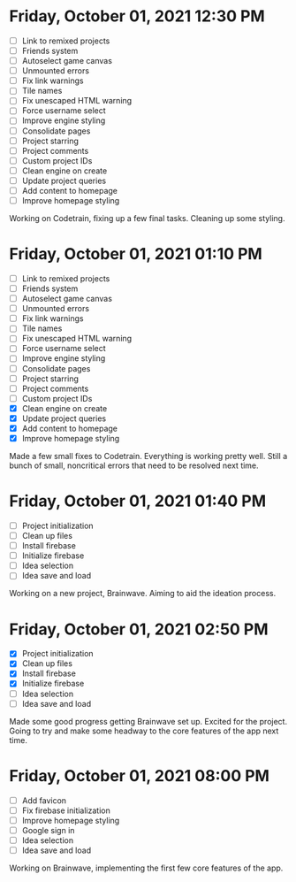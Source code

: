 # Friday, October 01, 2021 12:30 PM
- [ ] Link to remixed projects
- [ ] Friends system
- [ ] Autoselect game canvas
- [ ] Unmounted errors
- [ ] Fix link warnings
- [ ] Tile names
- [ ] Fix unescaped HTML warning
- [ ] Force username select
- [ ] Improve engine styling
- [ ] Consolidate pages
- [ ] Project starring
- [ ] Project comments
- [ ] Custom project IDs
- [ ] Clean engine on create
- [ ] Update project queries
- [ ] Add content to homepage
- [ ] Improve homepage styling

Working on Codetrain, fixing up a few final tasks. Cleaning up some styling.

# Friday, October 01, 2021 01:10 PM
- [ ] Link to remixed projects
- [ ] Friends system
- [ ] Autoselect game canvas
- [ ] Unmounted errors
- [ ] Fix link warnings
- [ ] Tile names
- [ ] Fix unescaped HTML warning
- [ ] Force username select
- [ ] Improve engine styling
- [ ] Consolidate pages
- [ ] Project starring
- [ ] Project comments
- [ ] Custom project IDs
- [X] Clean engine on create
- [X] Update project queries
- [X] Add content to homepage
- [X] Improve homepage styling

Made a few small fixes to Codetrain. Everything is working pretty well.
Still a bunch of small, noncritical errors that need to be resolved next time.

# Friday, October 01, 2021 01:40 PM
- [ ] Project initialization
- [ ] Clean up files
- [ ] Install firebase
- [ ] Initialize firebase
- [ ] Idea selection
- [ ] Idea save and load

Working on a new project, Brainwave. Aiming to aid the ideation process.

# Friday, October 01, 2021 02:50 PM
- [X] Project initialization
- [X] Clean up files
- [X] Install firebase
- [X] Initialize firebase
- [ ] Idea selection
- [ ] Idea save and load

Made some good progress getting Brainwave set up. Excited for the project.
Going to try and make some headway to the core features of the app next time.

# Friday, October 01, 2021 08:00 PM
- [ ] Add favicon
- [ ] Fix firebase initialization
- [ ] Improve homepage styling
- [ ] Google sign in
- [ ] Idea selection
- [ ] Idea save and load

Working on Brainwave, implementing the first few core features of the app.
